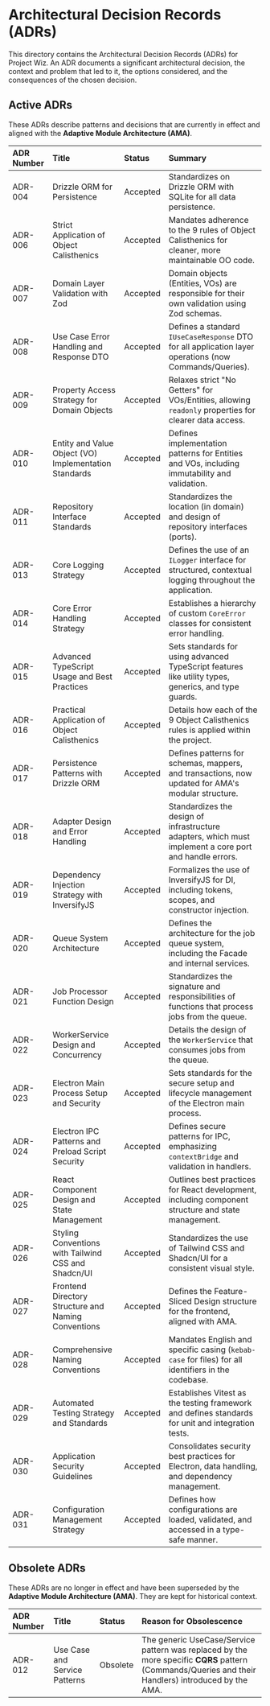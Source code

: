 # Architectural Decision Records (ADRs)

This directory contains the Architectural Decision Records (ADRs) for Project Wiz. An ADR documents a significant architectural decision, the context and problem that led to it, the options considered, and the consequences of the chosen decision.

## Active ADRs

These ADRs describe patterns and decisions that are currently in effect and aligned with the **Adaptive Module Architecture (AMA)**.

| ADR Number | Title                                                 | Status   | Summary                                                                                                  |
| :--------- | :---------------------------------------------------- | :------- | :------------------------------------------------------------------------------------------------------- |
| ADR-004    | Drizzle ORM for Persistence                           | Accepted | Standardizes on Drizzle ORM with SQLite for all data persistence.                                        |
| ADR-006    | Strict Application of Object Calisthenics             | Accepted | Mandates adherence to the 9 rules of Object Calisthenics for cleaner, more maintainable OO code.         |
| ADR-007    | Domain Layer Validation with Zod                      | Accepted | Domain objects (Entities, VOs) are responsible for their own validation using Zod schemas.               |
| ADR-008    | Use Case Error Handling and Response DTO              | Accepted | Defines a standard `IUseCaseResponse` DTO for all application layer operations (now Commands/Queries).   |
| ADR-009    | Property Access Strategy for Domain Objects           | Accepted | Relaxes strict "No Getters" for VOs/Entities, allowing `readonly` properties for clearer data access.    |
| ADR-010    | Entity and Value Object (VO) Implementation Standards | Accepted | Defines implementation patterns for Entities and VOs, including immutability and validation.             |
| ADR-011    | Repository Interface Standards                        | Accepted | Standardizes the location (in domain) and design of repository interfaces (ports).                       |
| ADR-013    | Core Logging Strategy                                 | Accepted | Defines the use of an `ILogger` interface for structured, contextual logging throughout the application. |
| ADR-014    | Core Error Handling Strategy                          | Accepted | Establishes a hierarchy of custom `CoreError` classes for consistent error handling.                     |
| ADR-015    | Advanced TypeScript Usage and Best Practices          | Accepted | Sets standards for using advanced TypeScript features like utility types, generics, and type guards.     |
| ADR-016    | Practical Application of Object Calisthenics          | Accepted | Details how each of the 9 Object Calisthenics rules is applied within the project.                       |
| ADR-017    | Persistence Patterns with Drizzle ORM                 | Accepted | Defines patterns for schemas, mappers, and transactions, now updated for AMA's modular structure.        |
| ADR-018    | Adapter Design and Error Handling                     | Accepted | Standardizes the design of infrastructure adapters, which must implement a core port and handle errors.  |
| ADR-019    | Dependency Injection Strategy with InversifyJS        | Accepted | Formalizes the use of InversifyJS for DI, including tokens, scopes, and constructor injection.           |
| ADR-020    | Queue System Architecture                             | Accepted | Defines the architecture for the job queue system, including the Facade and internal services.           |
| ADR-021    | Job Processor Function Design                         | Accepted | Standardizes the signature and responsibilities of functions that process jobs from the queue.           |
| ADR-022    | WorkerService Design and Concurrency                  | Accepted | Details the design of the `WorkerService` that consumes jobs from the queue.                             |
| ADR-023    | Electron Main Process Setup and Security              | Accepted | Sets standards for the secure setup and lifecycle management of the Electron main process.               |
| ADR-024    | Electron IPC Patterns and Preload Script Security     | Accepted | Defines secure patterns for IPC, emphasizing `contextBridge` and validation in handlers.                 |
| ADR-025    | React Component Design and State Management           | Accepted | Outlines best practices for React development, including component structure and state management.       |
| ADR-026    | Styling Conventions with Tailwind CSS and Shadcn/UI   | Accepted | Standardizes the use of Tailwind CSS and Shadcn/UI for a consistent visual style.                        |
| ADR-027    | Frontend Directory Structure and Naming Conventions   | Accepted | Defines the Feature-Sliced Design structure for the frontend, aligned with AMA.                          |
| ADR-028    | Comprehensive Naming Conventions                      | Accepted | Mandates English and specific casing (`kebab-case` for files) for all identifiers in the codebase.       |
| ADR-029    | Automated Testing Strategy and Standards              | Accepted | Establishes Vitest as the testing framework and defines standards for unit and integration tests.        |
| ADR-030    | Application Security Guidelines                       | Accepted | Consolidates security best practices for Electron, data handling, and dependency management.             |
| ADR-031    | Configuration Management Strategy                     | Accepted | Defines how configurations are loaded, validated, and accessed in a type-safe manner.                    |

## Obsolete ADRs

These ADRs are no longer in effect and have been superseded by the **Adaptive Module Architecture (AMA)**. They are kept for historical context.

| ADR Number | Title                         | Status   | Reason for Obsolescence                                                                                                                             |
| :--------- | :---------------------------- | :------- | :-------------------------------------------------------------------------------------------------------------------------------------------------- |
| ADR-012    | Use Case and Service Patterns | Obsolete | The generic UseCase/Service pattern was replaced by the more specific **CQRS** pattern (Commands/Queries and their Handlers) introduced by the AMA. |
